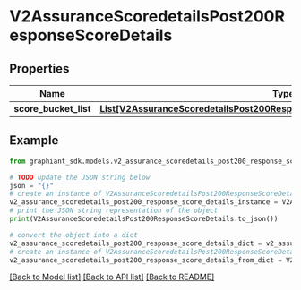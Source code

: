 # V2AssuranceScoredetailsPost200ResponseScoreDetails


## Properties

Name | Type | Description | Notes
------------ | ------------- | ------------- | -------------
**score_bucket_list** | [**List[V2AssuranceScoredetailsPost200ResponseScoreDetailsScoreBucketListInner]**](V2AssuranceScoredetailsPost200ResponseScoreDetailsScoreBucketListInner.md) |  | [optional] 

## Example

```python
from graphiant_sdk.models.v2_assurance_scoredetails_post200_response_score_details import V2AssuranceScoredetailsPost200ResponseScoreDetails

# TODO update the JSON string below
json = "{}"
# create an instance of V2AssuranceScoredetailsPost200ResponseScoreDetails from a JSON string
v2_assurance_scoredetails_post200_response_score_details_instance = V2AssuranceScoredetailsPost200ResponseScoreDetails.from_json(json)
# print the JSON string representation of the object
print(V2AssuranceScoredetailsPost200ResponseScoreDetails.to_json())

# convert the object into a dict
v2_assurance_scoredetails_post200_response_score_details_dict = v2_assurance_scoredetails_post200_response_score_details_instance.to_dict()
# create an instance of V2AssuranceScoredetailsPost200ResponseScoreDetails from a dict
v2_assurance_scoredetails_post200_response_score_details_from_dict = V2AssuranceScoredetailsPost200ResponseScoreDetails.from_dict(v2_assurance_scoredetails_post200_response_score_details_dict)
```
[[Back to Model list]](../README.md#documentation-for-models) [[Back to API list]](../README.md#documentation-for-api-endpoints) [[Back to README]](../README.md)


